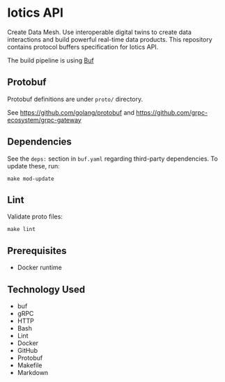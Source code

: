 # Iotics API

Create Data Mesh. Use interoperable digital twins to create data interactions and build powerful real-time data products. This repository contains protocol buffers specification for Iotics API.

The build pipeline is using [Buf](https://docs.buf.build)

## Protobuf

Protobuf definitions are under `proto/` directory.

See <https://github.com/golang/protobuf> and <https://github.com/grpc-ecosystem/grpc-gateway>

## Dependencies

See the `deps:` section in `buf.yaml` regarding third-party dependencies. To update these, run:

```shell
make mod-update
```

## Lint

Validate proto files:

```shell
make lint
```

## Prerequisites

- Docker runtime

## Technology Used

- buf
- gRPC
- HTTP
- Bash
- Lint
- Docker
- GitHub
- Protobuf
- Makefile
- Markdown
